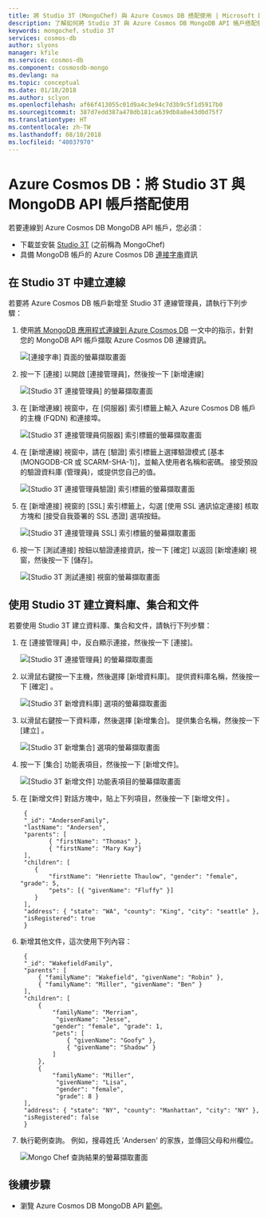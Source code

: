 ```yaml
---
title: 將 Studio 3T (MongoChef) 與 Azure Cosmos DB 搭配使用 | Microsoft Docs
description: 了解如何將 Studio 3T 與 Azure Cosmos DB MongoDB API 帳戶搭配使用
keywords: mongochef、studio 3T
services: cosmos-db
author: slyons
manager: kfile
ms.service: cosmos-db
ms.component: cosmosdb-mongo
ms.devlang: na
ms.topic: conceptual
ms.date: 01/18/2018
ms.author: sclyon
ms.openlocfilehash: af66f413055c01d9a4c3e94c7d3b9c5f1d5917b0
ms.sourcegitcommit: 387d7edd387a478db181ca639db8a8e43d0d75f7
ms.translationtype: HT
ms.contentlocale: zh-TW
ms.lasthandoff: 08/10/2018
ms.locfileid: "40037970"
---
```

# <a name="azure-cosmos-db-use-studio-3t-with-a-mongodb-api-account"></a>Azure Cosmos DB：將 Studio 3T 與 MongoDB API 帳戶搭配使用

若要連線到 Azure Cosmos DB MongoDB API 帳戶，您必須：

* 下載並安裝 [Studio 3T](https://studio3t.com/) (之前稱為 MongoChef)
* 具備 MongoDB 帳戶的 Azure Cosmos DB [連接字串](connect-mongodb-account.md)資訊

## <a name="create-the-connection-in-studio-3t"></a>在 Studio 3T 中建立連線
若要將 Azure Cosmos DB 帳戶新增至 Studio 3T 連線管理員，請執行下列步驟：

1. 使用[將 MongoDB 應用程式連線到 Azure Cosmos DB](connect-mongodb-account.md) 一文中的指示，針對您的 MongoDB API 帳戶擷取 Azure Cosmos DB 連線資訊。

    ![[連接字串] 頁面的螢幕擷取畫面](./media/mongodb-mongochef/ConnectionStringBlade.png)
2. 按一下 [連接] 以開啟 [連接管理員]，然後按一下 [新增連線]

    ![[Studio 3T 連接管理員] 的螢幕擷取畫面](./media/mongodb-mongochef/ConnectionManager.png)
3. 在 [新增連線] 視窗中，在 [伺服器] 索引標籤上輸入 Azure Cosmos DB 帳戶的主機 (FQDN) 和連接埠。

    ![[Studio 3T 連接管理員伺服器] 索引標籤的螢幕擷取畫面](./media/mongodb-mongochef/ConnectionManagerServerTab.png)
4. 在 [新增連線] 視窗中，請在 [驗證] 索引標籤上選擇驗證模式 [基本 (MONGODB-CR 或 SCARM-SHA-1)]，並輸入使用者名稱和密碼。  接受預設的驗證資料庫 (管理員)，或提供您自己的值。

    ![[Studio 3T 連接管理員驗證] 索引標籤的螢幕擷取畫面](./media/mongodb-mongochef/ConnectionManagerAuthenticationTab.png)
5. 在 [新增連接] 視窗的 [SSL] 索引標籤上，勾選 [使用 SSL 通訊協定連接] 核取方塊和 [接受自我簽署的 SSL 憑證] 選項按鈕。

    ![[Studio 3T 連接管理員 SSL] 索引標籤的螢幕擷取畫面](./media/mongodb-mongochef/ConnectionManagerSSLTab.png)
6. 按一下 [測試連接] 按鈕以驗證連接資訊，按一下 [確定] 以返回 [新增連線] 視窗，然後按一下 [儲存]。

    ![[Studio 3T 測試連接] 視窗的螢幕擷取畫面](./media/mongodb-mongochef/TestConnectionResults.png)

## <a name="use-studio-3t-to-create-a-database-collection-and-documents"></a>使用 Studio 3T 建立資料庫、集合和文件
若要使用 Studio 3T 建立資料庫、集合和文件，請執行下列步驟：

1. 在 [連接管理員] 中，反白顯示連接，然後按一下 [連接]。

    ![[Studio 3T 連接管理員] 的螢幕擷取畫面](./media/mongodb-mongochef/ConnectToAccount.png)
2. 以滑鼠右鍵按一下主機，然後選擇 [新增資料庫]。  提供資料庫名稱，然後按一下 [確定] 。

    ![[Studio 3T 新增資料庫] 選項的螢幕擷取畫面](./media/mongodb-mongochef/AddDatabase1.png)
3. 以滑鼠右鍵按一下資料庫，然後選擇 [新增集合]。  提供集合名稱，然後按一下 [建立] 。

    ![[Studio 3T 新增集合] 選項的螢幕擷取畫面](./media/mongodb-mongochef/AddCollection.png)
4. 按一下 [集合] 功能表項目，然後按一下 [新增文件]。

    ![[Studio 3T 新增文件] 功能表項目的螢幕擷取畫面](./media/mongodb-mongochef/AddDocument1.png)
5. 在 [新增文件] 對話方塊中，貼上下列項目，然後按一下 [新增文件] 。

        {
        "_id": "AndersenFamily",
        "lastName": "Andersen",
        "parents": [
               { "firstName": "Thomas" },
               { "firstName": "Mary Kay"}
        ],
        "children": [
           {
               "firstName": "Henriette Thaulow", "gender": "female", "grade": 5,
               "pets": [{ "givenName": "Fluffy" }]
           }
        ],
        "address": { "state": "WA", "county": "King", "city": "seattle" },
        "isRegistered": true
        }
6. 新增其他文件，這次使用下列內容：

        {
        "_id": "WakefieldFamily",
        "parents": [
            { "familyName": "Wakefield", "givenName": "Robin" },
            { "familyName": "Miller", "givenName": "Ben" }
        ],
        "children": [
            {
                "familyName": "Merriam",
                 "givenName": "Jesse",
                "gender": "female", "grade": 1,
                "pets": [
                    { "givenName": "Goofy" },
                    { "givenName": "Shadow" }
                ]
            },
            {
                "familyName": "Miller",
                 "givenName": "Lisa",
                 "gender": "female",
                 "grade": 8 }
        ],
        "address": { "state": "NY", "county": "Manhattan", "city": "NY" },
        "isRegistered": false
        }
7. 執行範例查詢。 例如，搜尋姓氏 'Andersen' 的家族，並傳回父母和州欄位。

    ![Mongo Chef 查詢結果的螢幕擷取畫面](./media/mongodb-mongochef/QueryDocument1.png)

## <a name="next-steps"></a>後續步驟
* 瀏覽 Azure Cosmos DB MongoDB API [範例](mongodb-samples.md)。
